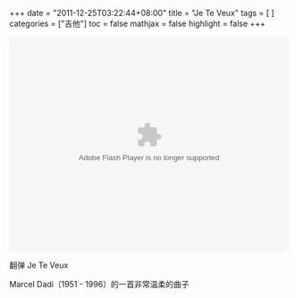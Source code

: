 +++
date = "2011-12-25T03:22:44+08:00"
title = "Je Te Veux"
tags = [ ]
categories = ["吉他"]
toc = false
mathjax = false
highlight = false
+++

<embed type="application/x-shockwave-flash" flashvars="isAutoPlay=true" allowfullscreen="true" wmode="transparent" allownetworking="all" allowscriptaccess="sameDomain" src="http://player.youku.com/player.php/partnerid/XMTI5Mg==/sid/XMzM1ODQ1MjY4/v.swf" width="500" height="384">

翻弹 Je Te Veux

Marcel Dadi（1951 - 1996）的一首非常温柔的曲子